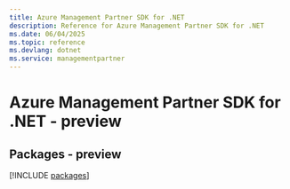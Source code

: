 ```yaml
---
title: Azure Management Partner SDK for .NET
description: Reference for Azure Management Partner SDK for .NET
ms.date: 06/04/2025
ms.topic: reference
ms.devlang: dotnet
ms.service: managementpartner
---
```

# Azure Management Partner SDK for .NET - preview
## Packages - preview
[!INCLUDE [packages](management-partner-index.md)]